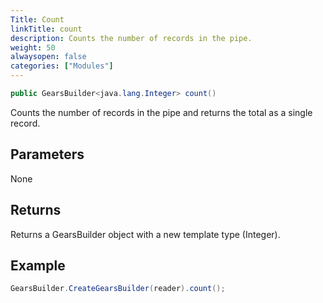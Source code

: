 ```yaml
---
Title: Count
linkTitle: count
description: Counts the number of records in the pipe.
weight: 50
alwaysopen: false
categories: ["Modules"]
---
```


```java
public GearsBuilder<java.lang.Integer> count()
```

Counts the number of records in the pipe and returns the total as a single record.

## Parameters
 
None

## Returns

Returns a GearsBuilder object with a new template type (Integer).

## Example

```java
GearsBuilder.CreateGearsBuilder(reader).count();
```